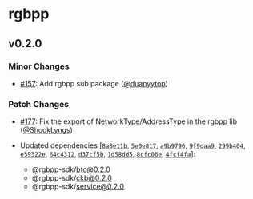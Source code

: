 # rgbpp

## v0.2.0

### Minor Changes

- [#157](https://github.com/ckb-cell/rgbpp-sdk/pull/157): Add rgbpp sub package ([@duanyytop](https://github.com/duanyytop))

### Patch Changes

- [#177](https://github.com/ckb-cell/rgbpp-sdk/pull/177): Fix the export of NetworkType/AddressType in the rgbpp lib ([@ShookLyngs](https://github.com/ShookLyngs))

- Updated dependencies [[`8a8e11b`](https://github.com/ckb-cell/rgbpp-sdk/commit/8a8e11bdca4d3fb8b8d20c771e116bb1684bb1c6), [`5e0e817`](https://github.com/ckb-cell/rgbpp-sdk/commit/5e0e8175a4c195e6491a37abedc755728c91cbed), [`a9b9796`](https://github.com/ckb-cell/rgbpp-sdk/commit/a9b9796f5ef8d27a9ad94d09a832bb9a7fe56c8e), [`9f9daa9`](https://github.com/ckb-cell/rgbpp-sdk/commit/9f9daa91486ca0cc1015713bd2648aa606da8717), [`299b404`](https://github.com/ckb-cell/rgbpp-sdk/commit/299b404217036feab409956d8888bfdc8fa820f4), [`e59322e`](https://github.com/ckb-cell/rgbpp-sdk/commit/e59322e7c6b9aff682bc1c8517337e3611dc122d), [`64c4312`](https://github.com/ckb-cell/rgbpp-sdk/commit/64c4312768885cb965285d41de99d023a4517ed3), [`d37cf5b`](https://github.com/ckb-cell/rgbpp-sdk/commit/d37cf5b1aaf50f42a2f900f9b6aa073a916840b2), [`1d58dd5`](https://github.com/ckb-cell/rgbpp-sdk/commit/1d58dd531947f4078667bb7294d2b3bb9351ead9), [`8cfc06e`](https://github.com/ckb-cell/rgbpp-sdk/commit/8cfc06e449c213868f103d9757f79f24521da280), [`4fcf4fa`](https://github.com/ckb-cell/rgbpp-sdk/commit/4fcf4fa6c0b20cf2fa957664a320f66601991817)]:
  - @rgbpp-sdk/btc@0.2.0
  - @rgbpp-sdk/ckb@0.2.0
  - @rgbpp-sdk/service@0.2.0
